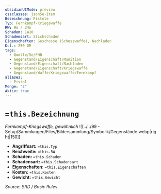 ```yaml
---
obsidianUIMode: preview
cssclasses: json5e-item
Bezeichnung: Pistole
Typ: Fernkampf-Kriegswaffe
RW: 9m / 24m
Schaden: 1W10
Schadensart: Stichschaden
Eigenschaften: Geschosse (Schusswaffe), Nachladen
Kst.: 250 GM
tags:
  - Quelle/5e/PHB
  - Gegenstand/Eigenschaft/Munition
  - Gegenstand/Eigenschaft/Nachladen
  - Gegenstand/Eigenschaft/Kriegswaffe
  - Gegenstand/Waffe/Kriegswaffe/Fernkampf
aliases:
  - Pistol
Menge: "2"
Aktiv: true
---
```

# `=this.Bezeichnung`
*Fernkampf-Kriegswaffe, gewöhnlich*
![[../../99 - Setup/Sammlungen/Files/Bildersammlung/Symbolik/Gegenstände.webp|right|150]]

- **Angriffsart:** `=this.Typ`
- **Reichweite:** `=this.RW`
- **Schaden:** `=this.Schaden`
- **Schadensart:** `=this.Schadensart`
- **Eigenschaften:** `=this.Eigenschaften`
- **Kosten:** `=this.Kosten`
- **Gewicht:** `=this.Gewicht`

*Source: SRD / Basic Rules*